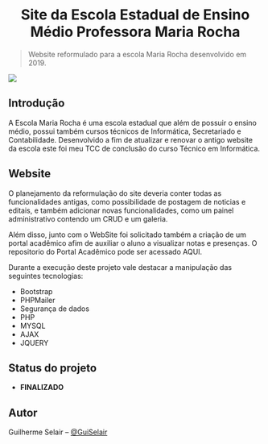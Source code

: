<h1 align="center">
    Site da Escola Estadual de Ensino Médio Professora Maria Rocha
</h1>

> Website reformulado para a escola Maria Rocha desenvolvido em 2019.

![](.github/welcome.jpg)


## Introdução

A Escola Maria Rocha é uma escola estadual que além de possuir o ensino médio, possui também cursos técnicos de Informática, Secretariado e Contabilidade. Desenvolvido a fim de atualizar e renovar o antigo website da escola este foi meu TCC de conclusão do curso Técnico em Informática.


## Website

O planejamento da reformulação do site deveria conter todas as funcionalidades antigas, como possibilidade de postagem de noticias e editais, e também adicionar novas funcionalidades, como um painel administrativo contendo um CRUD e um galeria.


Além disso, junto com o WebSite foi solicitado também a criação de um portal acadêmico afim de auxiliar o aluno a visualizar notas e presenças. O repositorio do Portal Acadêmico pode ser acessado AQUI.


Durante a execução deste projeto vale destacar a manipulação das seguintes tecnologias:
 - Bootstrap
 - PHPMailer
 - Segurança de dados
 - PHP
 - MYSQL
 - AJAX
 - JQUERY


## Status do projeto

 - **FINALIZADO**

## Autor

Guilherme Selair – [@GuiSelair](https://github.com/GuiSelair)


